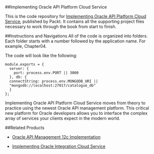 ##Implementing Oracle API Platform Cloud Service

This is the code repository for [Implementing Oracle API Platform Cloud Service](https://www.packtpub.com/virtualization-and-cloud/implementing-oracle-api-platform-cloud-service?utm_source=github&utm_medium=repository&utm_campaign=9781788478656), published by Packt. It contains all the supporting project files necessary to work through the book from start to finish.

##Instructions and Navigations
All of the code is organized into folders. Each folder starts with a number followed by the application name. For example, Chapter04.

The code will look like the following:
```
module.exports = {
  server: {
    port: process.env.PORT || 3000
  }, db: {
  connectString: process.env.MONGODB_URI ||
  "mongodb://localhost:27017/catalogue_db"
  }
};
```

Implementing Oracle API Platform Cloud Service moves from theory to practice using the newest Oracle API management platform. This critical new platform for Oracle developers allows you to interface the complex array of services your clients expect in the modern world.

##Related Products
* [Oracle API Management 12c Implementation](https://www.packtpub.com/application-development/oracle-api-management-12c-implementation?utm_source=github&utm_medium=repository&utm_campaign=9781785283635)

* [Implementing Oracle Integration Cloud Service](https://www.packtpub.com/virtualization-and-cloud/implementing-oracle-integration-cloud-service?utm_source=github&utm_medium=repository&utm_campaign=9781786460721)
